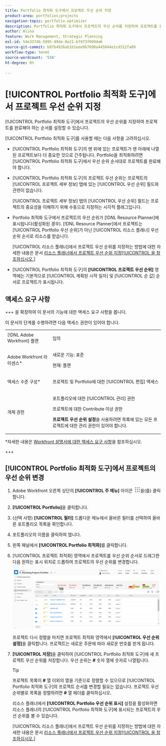 ```yaml
---
title: Portfolio 최적화 도구에서 프로젝트 우선 순위 지정
product-area: portfolios;projects
navigation-topic: portfolio-optimizer
description: Portfolio 최적화 도구에서 프로젝트의 우선 순위를 지정하여 프로젝트를 완료해야 하는 순서를 설정할 수 있습니다.
author: Alina
feature: Work Management, Strategic Planning
exl-id: 54e33746-5995-49de-8e21-bf973f0694a6
source-git-commit: b07b4926ab1b1eee9b7698a445644e1cd312fa09
workflow-type: tm+mt
source-wordcount: '534'
ht-degree: 0%

---
```


# [!UICONTROL Portfolio 최적화 도구]에서 프로젝트 우선 순위 지정

[!UICONTROL Portfolio 최적화 도구]에서 프로젝트의 우선 순위를 지정하여 프로젝트를 완료해야 하는 순서를 설정할 수 있습니다.

[!UICONTROL Portfolio 최적화 도구]를 사용할 때는 다음 사항을 고려하십시오.

* [!UICONTROL Portfolio 최적화 도구]의 맨 위에 있는 프로젝트가 맨 아래에 나열된 프로젝트보다 더 중요한 것으로 간주됩니다. Portfolio을 최적화하려면 [!UICONTROL Portfolio 최적화 도구]에서 우선 순위 순서대로 프로젝트를 완료해야 합니다.
* [!UICONTROL Portfolio 최적화 도구]의 프로젝트 우선 순위는 프로젝트의 [!UICONTROL 프로젝트 세부 정보] 탭에 있는 [!UICONTROL 우선 순위] 필드와 관련이 없습니다.

  [!UICONTROL 프로젝트 세부 정보] 탭의 [!UICONTROL 우선 순위] 필드는 프로젝트의 중요성을 이해하기 위해 수동으로 지정하는 시각적 플래그입니다.

* Portfolio 최적화 도구에서 프로젝트의 우선 순위가 [!DNL Resource Planner]에 표시됩니다(활성화된 경우). [!DNL Resource Planner]에서 프로젝트는 [!UICONTROL Portfolio 우선 순위]가 아닌 [!UICONTROL 리소스 플래너] 우선 순위 순서로 리소스를 받습니다.

  [!UICONTROL 리소스 플래너]에서 프로젝트 우선 순위를 지정하는 방법에 대한 자세한 내용은 문서 [리소스 플래너에서 프로젝트 우선 순위 지정[!UICONTROL 을 참조하십시오.]](../../../resource-mgmt/resource-planning/prioritize-projects-resource-planner.md)

* [!UICONTROL Portfolio 최적화 도구]의 **[!UICONTROL 프로젝트 우선 순위]** 영역에는 기본적으로 [!UICONTROL 계획된 시작 일자] 및 [!UICONTROL 순 값] 순서로 프로젝트가 표시됩니다.

## 액세스 요구 사항

+++ 을 확장하여 이 문서의 기능에 대한 액세스 요구 사항을 봅니다.

이 문서의 단계를 수행하려면 다음 액세스 권한이 있어야 합니다.

<table style="table-layout:auto"> 
 <col> 
 <col> 
 <tbody> 
  <tr> 
   <td role="rowheader">[!DNL Adobe Workfront] 플랜</td> 
   <td> <p>임의 </p> </td> 
  </tr> 
  <tr> 
   <td role="rowheader">Adobe Workfront 라이센스*</td> 
   <td> <p>새로운 기능: 표준</p>
   <p>현재: 플랜</p> </td> 
  </tr> 
  <tr> 
   <td role="rowheader">액세스 수준 구성*</td> 
   <td> <p>프로젝트 및 Portfolio에 대한 [!UICONTROL 편집] 액세스</p></td> 
  </tr> 
  <tr> 
   <td role="rowheader">개체 권한</td> 
   <td> <p>포트폴리오에 대한 [!UICONTROL 관리] 권한</p> <p>프로젝트에 대한 Contribute 이상 권한</p> 
   <p><b>프로젝트 우선 순위 설정</b>을 사용하려면 목록에 있는 모든 프로젝트에 대한 관리 권한이 있어야 합니다.</p>
    </td> 
  </tr> 
 </tbody> 
</table>

*자세한 내용은 [Workfront 설명서에 대한 액세스 요구 사항](/help/quicksilver/administration-and-setup/add-users/access-levels-and-object-permissions/access-level-requirements-in-documentation.md)을 참조하십시오.

+++

## [!UICONTROL Portfolio 최적화 도구]에서 프로젝트의 우선 순위 변경

1. Adobe Workfront 오른쪽 상단의 **[!UICONTROL 주 메뉴]** 아이콘 ![](assets/main-menu-icon.png)을(를) 클릭합니다.

1. **[!UICONTROL Portfolio]**&#x200B;을 클릭합니다.
1. (선택 사항) **[!UICONTROL 필터]** 드롭다운 메뉴에서 올바른 필터를 선택하여 올바른 포트폴리오 목록을 확인합니다.
1. 포트폴리오의 이름을 클릭하여 엽니다.
1. 왼쪽 패널에서 **[!UICONTROL Portfolio 최적화]**&#x200B;를 클릭합니다.
1. [!UICONTROL 프로젝트 최적화] 영역에서 프로젝트를 우선 순위 순서로 드래그한 다음 원하는 표시 위치로 드롭하여 프로젝트의 우선 순위를 변경합니다.

   ![](assets/portfolio-optimizer-with-projects-nwe-350x89.png)

   프로젝트 다시 정렬을 마치면 프로젝트 최적화 영역에서 **[!UICONTROL 우선 순위 설정]**&#x200B;을 클릭합니다. 프로젝트는 새로운 주문에 따라 새로운 번호를 받게 됩니다.

1. **[!UICONTROL 저장]**&#x200B;을 클릭하여 [!UICONTROL Portfolio 최적화 도구]에 새 프로젝트 우선 순위를 저장합니다. 우선 순위는 **#** 숫자 열에 숫자로 나열됩니다.

   >[!TIP]
   >
   >프로젝트 목록이 **#** 열 이외의 열을 기준으로 정렬할 수 있으므로 [!UICONTROL Portfolio 최적화 도구]의 프로젝트 순서를 변경할 필요는 없습니다. 프로젝트 우선 순위별로 목록을 정렬하려면 **#** 열 헤더를 클릭하십시오.

   리소스 플래너에서 **[!UICONTROL Portfolio 우선 순위 표시]** 설정을 활성화하면 리소스 플래너의 [!UICONTROL Portfolio 최적화 도구]에 표시되는 프로젝트의 우선 순위를 볼 수 있습니다.

   [!UICONTROL 리소스 플래너]에서 프로젝트 우선 순위를 지정하는 방법에 대한 자세한 내용은 문서 [리소스 플래너에서 프로젝트 우선 순위 지정[!UICONTROL 을 참조하십시오.]](../../../resource-mgmt/resource-planning/prioritize-projects-resource-planner.md)
